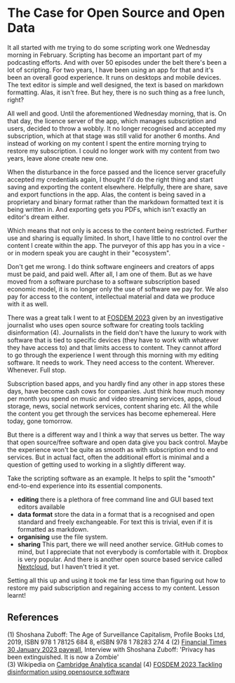 # The Case for Open Source and Open Data

It all started with me trying to do some scripting work one Wednesday morning in February. Scripting has become an important part of my podcasting efforts. And with over 50 episodes under the belt there's been a lot of scripting. 
For two years, I have been using an app for that and it's been an overall good experience. It runs on desktops and mobile devices. The text editor is simple and well designed, the text is based on markdown formatting. Alas, it isn't free. But hey, there is no such thing as a free lunch, right?  

All well and good. Until the aforementioned Wednesday morning, that is. On that day, the licence server of the app, which manages subscription and users, decided to throw a wobbly. It no longer recognised and accepted my subscription, which at that stage was still valid for another 6 months. And instead of working on my content I spent the entire morning trying to restore my subscription. I could no longer work with my content from two years, leave alone create new one. 

When the disturbance in the force passed and the licence server gracefully accepted my credentials again, I thought I'd do the right thing and start saving and exporting the content elsewhere. Helpfully, there are share, save and export functions in the app. 
Alas, the content is being saved in a proprietary and binary format rather than the markdown formatted text it is being written in. And exporting gets you PDFs, which isn't exactly an editor's dream either. 

Which means that not only is access to the content being restricted. Further use and sharing is equally limited. In short, I have little to no control over the content I create within the app. The purveyor of this app has you in a vice - or in modern speak you are caught in their "ecosystem". 

Don't get me wrong. I do think software engineers and creators of apps must be paid, and paid well. After all, I am one of them. But as we have moved from a software purchase to a software subscription based economic model, it is no longer only the use of software we pay for. We also pay for access to the content, intellectual material and data we produce with it as well. 

There was a great talk I went to at [FOSDEM 2023](https://www.fosdem.org/2023) given by an investigative journalist who uses open source software for creating tools tackling disinformation (4). Journalists in the field don't have the luxury to work with software that is tied to specific devices (they have to work with whatever they have access to) and that limits access to content. They cannot afford to go through the experience I went through this morning with my editing software. It needs to work. They need access to the content. Wherever. Whenever. Full stop. 

Subscription based apps, and you hardly find any other in app stores these days, have become cash cows for companies. Just think how much money per month you spend on music and video streaming services, apps, cloud storage, news, social network services, content sharing etc. All the while the content you get through the services has become ephemereal. Here today, gone tomorrow. 

But there is a different way and I think a way that serves us better. The way that open source/free software and open data give you back control. Maybe the experience won't be quite as smooth as with subscription end to end services. But in actual fact, often the additional effort is minimal and a question of getting used to working in a slightly different way. 

Take the scripting software as an example. It helps to split the "smooth" end-to-end experience into its essential components.  
- **editing** there is a plethora of free command line and GUI based text editors available
- **data format** store the data in a format that is a recognised and open standard and freely exchangeable. For text this is trivial, even if it is formatted as markdown. 
- **organising** use the file system. 
- **sharing** This part, there we will need another service. GitHub comes to mind, but I appreciate that not everybody is comfortable with it. Dropbox is very popular. And there is another open source based service called [Nextcloud](https://nextcloud.com), but I haven't tried it yet. 

Setting all this up and using it took me far less time than figuring out how to restore my paid subscription and regaining access to my content. Lesson learnt!

## References
(1) Shoshana Zuboff: The Age of Surveillance Capitalism, Profile Books Ltd, 2019, ISBN 978 1 78125 684 8, eISBN 978 1 78283 274 4
(2) [Financial Times 30 January 2023 paywall](https://www.ft.com/content/0cca6054-6fc9-4a94-b2e2-890c50d956d5), Interview with Shoshana Zuboff: 'Privacy has been extinguished. It is now a Zombie'  
(3) Wikipedia on [Cambridge Analytica scandal](https://en.wikipedia.org/wiki/Facebook–Cambridge_Analytica_data_scandal)
(4) [FOSDEM 2023 Tackling disinformation using opensource software](https://www.fosdem.org/2023/schedule/event/openresearch_tackling_disinformation/)